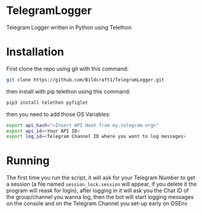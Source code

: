 # TelegramLogger
Telegram Logger written in Python using Telethon
# Installation
First clone the repo using git with this command:

```bash
git clone https://github.com/Bildcraft1/TelegramLogger.git
```

then install with pip telethon using this command:

```bash
pip3 install telethon pyfiglet
```

then you need to add those OS Variables:

```bash
export api_hash="<Insert API Hash from my.telegram.org>"
export api_id=<Your API ID>
export log_id=<Telegram Channel ID where you want to log messages>
```
# Running
The first time you run the script, it will ask for your Telegram Number to get a session (a file named `session_lock.session` will appear, if you delete it the program will reask for login), after logging in it will ask you the Chat ID of the group/channel you wanna log, then the bot will start logging messages on the console and on the Telegram Channel you set-up early on OSEnv